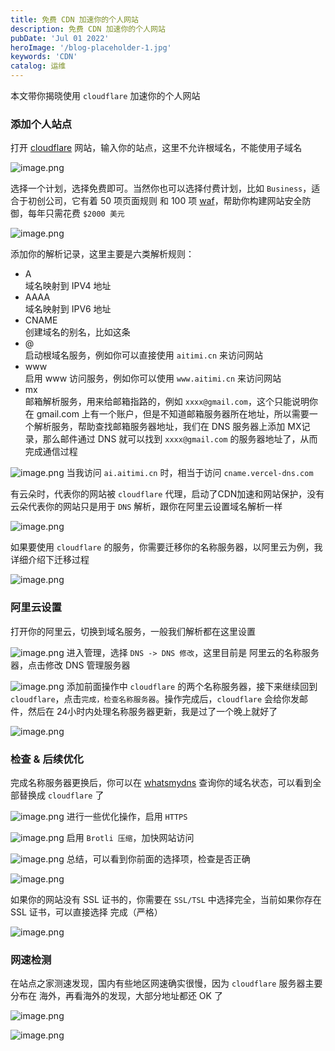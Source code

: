 ```yaml
---
title: 免费 CDN 加速你的个人网站
description: 免费 CDN 加速你的个人网站
pubDate: 'Jul 01 2022'
heroImage: '/blog-placeholder-1.jpg'
keywords: 'CDN'
catalog: 运维
---
```

本文带你揭晓使用 `cloudflare` 加速你的个人网站

### 添加个人站点
打开 [cloudflare](https://www.cloudflare.com/) 网站，输入你的站点，这里不允许根域名，不能使用子域名

![image.png](https://p1-juejin.byteimg.com/tos-cn-i-k3u1fbpfcp/222d8d7577b243cdbc4d595ed1f2f7ed~tplv-k3u1fbpfcp-jj-mark:0:0:0:0:q75.image#?w=3014&h=1348&s=290118&e=png&b=fefefe)

选择一个计划，选择免费即可。当然你也可以选择付费计划，比如 `Business`，适合于初创公司，它有着 50 项页面规则 和 100 项 [waf](https://www.cloudflare.com/zh-cn/application-services/products/waf/)，帮助你构建网站安全防御，每年只需花费 `$2000 美元`

![image.png](https://p3-juejin.byteimg.com/tos-cn-i-k3u1fbpfcp/151015c9b8c346229915b295b0d4a5d0~tplv-k3u1fbpfcp-jj-mark:0:0:0:0:q75.image#?w=3014&h=1348&s=231239&e=png&b=fefefe)

添加你的解析记录，这里主要是六类解析规则：
- A \
域名映射到 IPV4 地址
- AAAA \
域名映射到 IPV6 地址
- CNAME \
创建域名的别名，比如这条
- @ \
启动根域名服务，例如你可以直接使用 `aitimi.cn` 来访问网站
- www \
启用 www 访问服务，例如你可以使用 `www.aitimi.cn` 来访问网站
- mx \
邮箱解析服务，用来给邮箱指路的，例如 `xxxx@gmail.com`，这个只能说明你在 gmail.com 上有一个账户，但是不知道邮箱服务器所在地址，所以需要一个解析服务，帮助查找邮箱服务器地址，我们在 DNS 服务器上添加 MX记录，那么邮件通过 DNS 就可以找到 `xxxx@gmail.com` 的服务器地址了，从而完成通信过程

![image.png](https://p1-juejin.byteimg.com/tos-cn-i-k3u1fbpfcp/f48caea5901540e6b61c2641112110ae~tplv-k3u1fbpfcp-jj-mark:0:0:0:0:q75.image#?w=2240&h=70&s=17836&e=png&b=fdfdfd)
当我访问 `ai.aitimi.cn` 时，相当于访问 `cname.vercel-dns.com`

有云朵时，代表你的网站被 `cloudflare` 代理，启动了CDN加速和网站保护，没有云朵代表你的网站只是用于 `DNS` 解析，跟你在阿里云设置域名解析一样

![image.png](https://p1-juejin.byteimg.com/tos-cn-i-k3u1fbpfcp/d032c76af41c465595cc26e0bc9fa527~tplv-k3u1fbpfcp-jj-mark:0:0:0:0:q75.image#?w=3004&h=1344&s=299210&e=png&b=fefdfd)

如果要使用 `cloudflare` 的服务，你需要迁移你的名称服务器，以阿里云为例，我详细介绍下迁移过程

![image.png](https://p6-juejin.byteimg.com/tos-cn-i-k3u1fbpfcp/25e004c0bd4140fd9fca89b0e1a60501~tplv-k3u1fbpfcp-jj-mark:0:0:0:0:q75.image#?w=2998&h=1334&s=254840&e=png&b=fefefe)

### 阿里云设置
打开你的阿里云，切换到域名服务，一般我们解析都在这里设置

![image.png](https://p1-juejin.byteimg.com/tos-cn-i-k3u1fbpfcp/77b26195244a47c9b844b313376b4937~tplv-k3u1fbpfcp-jj-mark:0:0:0:0:q75.image#?w=2996&h=1316&s=398004&e=png&b=fefefe)
进入管理，选择 `DNS -> DNS 修改`，这里目前是 阿里云的名称服务器，点击修改 DNS 管理服务器

![image.png](https://p9-juejin.byteimg.com/tos-cn-i-k3u1fbpfcp/a9631697767f4d348b6a08cc44323de7~tplv-k3u1fbpfcp-jj-mark:0:0:0:0:q75.image#?w=2956&h=1292&s=195265&e=png&b=fefefe)
添加前面操作中 `cloudflare` 的两个名称服务器，接下来继续回到 `cloudflare`，点击`完成，检查名称服务器`。操作完成后，`cloudflare` 会给你发邮件，然后在 24小时内处理名称服务器更新，我是过了一个晚上就好了

![image.png](https://p1-juejin.byteimg.com/tos-cn-i-k3u1fbpfcp/5ee804db4a994a5d8ff5048e814841a2~tplv-k3u1fbpfcp-jj-mark:0:0:0:0:q75.image#?w=3020&h=1368&s=191728&e=png&b=fefefe)

### 检查 & 后续优化
完成名称服务器更换后，你可以在 [whatsmydns](https://www.whatsmydns.net/#NS/) 查询你的域名状态，可以看到全部替换成 `cloudflare` 了

![image.png](https://p1-juejin.byteimg.com/tos-cn-i-k3u1fbpfcp/a716b39359e54309adb0f5b4c913c6c0~tplv-k3u1fbpfcp-jj-mark:0:0:0:0:q75.image#?w=3018&h=1464&s=610149&e=png&b=fbfbfb)
进行一些优化操作，启用 `HTTPS`

![image.png](https://p9-juejin.byteimg.com/tos-cn-i-k3u1fbpfcp/7e7cd87378c64fcfbe3b8cea74af7433~tplv-k3u1fbpfcp-jj-mark:0:0:0:0:q75.image#?w=3018&h=1354&s=206791&e=png&b=fdfdfd)
启用 `Brotli 压缩`，加快网站访问

![image.png](https://p9-juejin.byteimg.com/tos-cn-i-k3u1fbpfcp/c0d6ae851f1943bfa92f70a1cf3b89ab~tplv-k3u1fbpfcp-jj-mark:0:0:0:0:q75.image#?w=3016&h=1342&s=154472&e=png&b=fdfdfd)
总结，可以看到你前面的选择项，检查是否正确

![image.png](https://p3-juejin.byteimg.com/tos-cn-i-k3u1fbpfcp/097c6f74e22d4156bb7f5c719fd76987~tplv-k3u1fbpfcp-jj-mark:0:0:0:0:q75.image#?w=3016&h=1344&s=143590&e=png&b=fefefe)

如果你的网站没有 SSL 证书的，你需要在 `SSL/TSL` 中选择完全，当前如果你存在 SSL 证书，可以直接选择 完成（严格）

![image.png](https://p1-juejin.byteimg.com/tos-cn-i-k3u1fbpfcp/197fc0b5d35540ed9c266e41cbb27570~tplv-k3u1fbpfcp-jj-mark:0:0:0:0:q75.image#?w=3018&h=1474&s=284368&e=png&b=fefefe)

### 网速检测
在站点之家测速发现，国内有些地区网速确实很慢，因为 `cloudflare` 服务器主要分布在 海外，再看海外的发现，大部分地址都还 OK 了

![image.png](https://p6-juejin.byteimg.com/tos-cn-i-k3u1fbpfcp/183939a73912488badd847f3b391af73~tplv-k3u1fbpfcp-jj-mark:0:0:0:0:q75.image#?w=1474&h=720&s=106017&e=png&b=fefefe)

![image.png](https://p3-juejin.byteimg.com/tos-cn-i-k3u1fbpfcp/f73b05d9425146b3a27f42bff0fb4c2a~tplv-k3u1fbpfcp-jj-mark:0:0:0:0:q75.image#?w=866&h=430&s=84721&e=png&b=fdfdfd)
